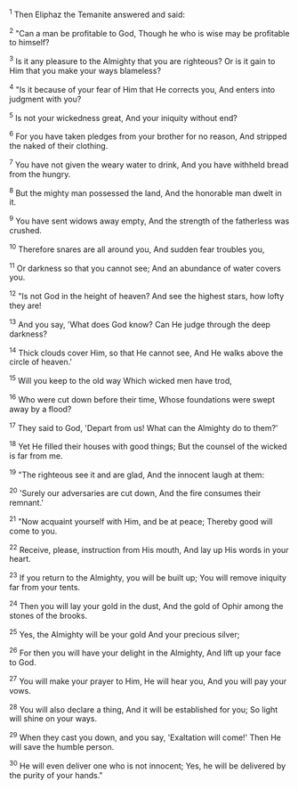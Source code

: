 <sup>1</sup> 
Then Eliphaz the Temanite answered and said: 

<sup>2</sup> 
"Can a man be profitable to God, Though he who is wise may be profitable to himself? 

<sup>3</sup> 
Is it any pleasure to the Almighty that you are righteous? Or is it gain to Him that you make your ways blameless? 

<sup>4</sup> 
"Is it because of your fear of Him that He corrects you, And enters into judgment with you? 

<sup>5</sup> 
Is not your wickedness great, And your iniquity without end? 

<sup>6</sup> 
For you have taken pledges from your brother for no reason, And stripped the naked of their clothing. 

<sup>7</sup> 
You have not given the weary water to drink, And you have withheld bread from the hungry. 

<sup>8</sup> 
But the mighty man possessed the land, And the honorable man dwelt in it. 

<sup>9</sup> 
You have sent widows away empty, And the strength of the fatherless was crushed. 

<sup>10</sup> 
Therefore snares are all around you, And sudden fear troubles you, 

<sup>11</sup> 
Or darkness so that you cannot see; And an abundance of water covers you. 

<sup>12</sup> 
"Is not God in the height of heaven? And see the highest stars, how lofty they are! 

<sup>13</sup> 
And you say, 'What does God know? Can He judge through the deep darkness? 

<sup>14</sup> 
Thick clouds cover Him, so that He cannot see, And He walks above the circle of heaven.' 

<sup>15</sup> 
Will you keep to the old way Which wicked men have trod, 

<sup>16</sup> 
Who were cut down before their time, Whose foundations were swept away by a flood? 

<sup>17</sup> 
They said to God, 'Depart from us! What can the Almighty do to them?' 

<sup>18</sup> 
Yet He filled their houses with good things; But the counsel of the wicked is far from me. 

<sup>19</sup> 
"The righteous see it and are glad, And the innocent laugh at them: 

<sup>20</sup> 
'Surely our adversaries are cut down, And the fire consumes their remnant.' 

<sup>21</sup> 
"Now acquaint yourself with Him, and be at peace; Thereby good will come to you. 

<sup>22</sup> 
Receive, please, instruction from His mouth, And lay up His words in your heart. 

<sup>23</sup> 
If you return to the Almighty, you will be built up; You will remove iniquity far from your tents. 

<sup>24</sup> 
Then you will lay your gold in the dust, And the gold of Ophir among the stones of the brooks. 

<sup>25</sup> 
Yes, the Almighty will be your gold And your precious silver; 

<sup>26</sup> 
For then you will have your delight in the Almighty, And lift up your face to God. 

<sup>27</sup> 
You will make your prayer to Him, He will hear you, And you will pay your vows. 

<sup>28</sup> 
You will also declare a thing, And it will be established for you; So light will shine on your ways. 

<sup>29</sup> 
When they cast you down, and you say, 'Exaltation will come!' Then He will save the humble person. 

<sup>30</sup> 
He will even deliver one who is not innocent; Yes, he will be delivered by the purity of your hands."